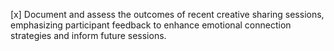 [x] Document and assess the outcomes of recent creative sharing sessions, emphasizing participant feedback to enhance emotional connection strategies and inform future sessions.